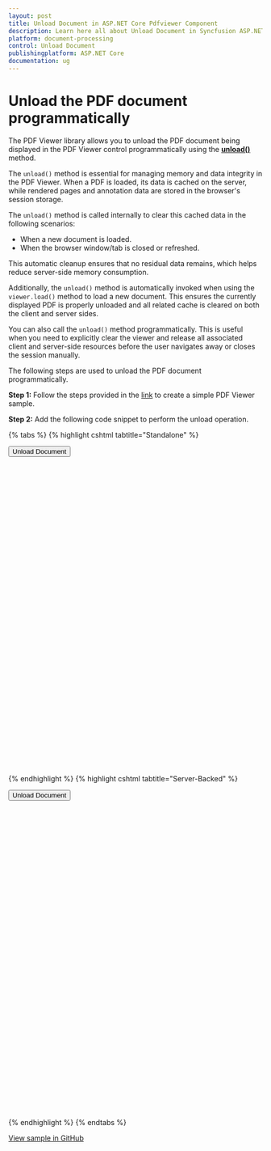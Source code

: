 ```yaml
---
layout: post
title: Unload Document in ASP.NET Core Pdfviewer Component
description: Learn here all about Unload Document in Syncfusion ASP.NET Core Pdfviewer component of Syncfusion Essential JS 2 and more.
platform: document-processing
control: Unload Document
publishingplatform: ASP.NET Core
documentation: ug
---
```


# Unload the PDF document programmatically

The PDF Viewer library allows you to unload the PDF document being displayed in the PDF Viewer control programmatically using the [**unload()**](https://ej2.syncfusion.com/documentation/api/pdfviewer/#unload) method.

The `unload()` method is essential for managing memory and data integrity in the PDF Viewer. When a PDF is loaded, its data is cached on the server, while rendered pages and annotation data are stored in the browser's session storage.

The `unload()` method is called internally to clear this cached data in the following scenarios:
*   When a new document is loaded.
*   When the browser window/tab is closed or refreshed.

This automatic cleanup ensures that no residual data remains, which helps reduce server-side memory consumption.

Additionally, the `unload()` method is automatically invoked when using the `viewer.load()` method to load a new document. This ensures the currently displayed PDF is properly unloaded and all related cache is cleared on both the client and server sides.

You can also call the `unload()` method programmatically. This is useful when you need to explicitly clear the viewer and release all associated client and server-side resources before the user navigates away or closes the session manually.

The following steps are used to unload the PDF document programmatically.

**Step 1:** Follow the steps provided in the [link](https://help.syncfusion.com/document-processing/pdf/pdf-viewer/asp-net-core/getting-started) to create a simple PDF Viewer sample.

**Step 2:** Add the following code snippet to perform the unload operation.

{% tabs %}
{% highlight cshtml tabtitle="Standalone" %}

<button type="button" onclick="unload()">Unload Document</button>

<div style="width:100%;height:600px">
    <ejs-pdfviewer
        id="pdfviewer"
        documentPath="https://cdn.syncfusion.com/content/pdf/pdf-succinctly.pdf">
    </ejs-pdfviewer>
</div>

<script>
    // Unload the PDF document.
    function unload() {
        var viewer = document.getElementById('pdfviewer').ej2_instances[0];
        viewer.unload();
    }
</script>

{% endhighlight %}
{% highlight cshtml tabtitle="Server-Backed" %}

<button type="button" onclick="unload()">Unload Document</button>

<div style="width:100%;height:600px">
    <ejs-pdfviewer
        id="pdfviewer"
        serviceUrl='/Index'
        documentPath="https://cdn.syncfusion.com/content/pdf/pdf-succinctly.pdf">
    </ejs-pdfviewer>
</div>

<script>
    // Unload the PDF document.
    function unload() {
        var viewer = document.getElementById('pdfviewer').ej2_instances[0];
        viewer.unload();
    }
</script>

{% endhighlight %}
{% endtabs %}


[View sample in GitHub](https://github.com/SyncfusionExamples/asp-core-pdf-viewer-examples/tree/master/How%20to/Unload%20the%20PDF%20document%20programmatically)